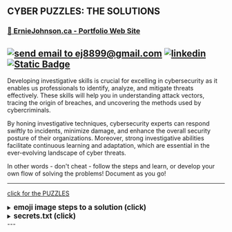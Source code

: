 ## CYBER PUZZLES: THE SOLUTIONS
### [🏡 ErnieJohnson.ca - Portfolio Web Site](https://www.erniejohnson.ca)

<a href="mailto:ej8899@gmail.com" target="_blank"><img src="https://img.shields.io/badge/Gmail-D14836?style=for-the-badge&logo=gmail&logoColor=white" alt="send email to ej8899@gmail.com" /></a>&nbsp;<a href="https://www.linkedin.com/in/ernie-johnson/" target="_blank"><img src="https://img.shields.io/badge/LinkedIn-0077B5?style=for-the-badge&logo=linkedin&logoColor=white" alt="linkedin" /></a>&nbsp;<a href="https://flowcv.com/resume/0chloacpte"><img alt="Static Badge" src="https://img.shields.io/badge/RESUME-8A2BE2?style=for-the-badge"></a>
---

Developing investigative skills is crucial for excelling in cybersecurity as it enables us professionals to identify, analyze, and mitigate threats effectively. These skills will help you in understanding attack vectors, tracing the origin of breaches, and uncovering the methods used by cybercriminals.

By honing investigative techniques, cybersecurity experts can respond swiftly to incidents, minimize damage, and enhance the overall security posture of their organizations. Moreover, strong investigative abilities facilitate continuous learning and adaptation, which are essential in the ever-evolving landscape of cyber threats.

In other words - don't cheat - follow the steps and learn, or develop your own flow of solving the problems!  Document as you go!

---
[click for the PUZZLES](README.md)  

<details>
<summary><BIG><b>emoji image steps to a solution (click)</b></big></summary>  

- downloaded the image  

- opened it then looked for EXIF data (nothing obvious)  

- did a google search for exif viewers in case I missed something in the above - found this one: https://jimpl.com/

- Looked at that, found 'suspect' information (it says there is 39 bytes in meta data - not sure that's were the message was though

- opened it in a hex editor ( https://hexed.it/ ) to have a closer look.  Nothing too significant to find there, so I assumed it was embedded into the image pixels themselves.

- that takes us on to  steganography. I did a google search and this was the first in my google search: https://stylesuxx.github.io/steganography/  - you'll find the answer in there.
</details>

<details>
<summary><BIG><b>secrets.txt (click)</b></big></summary> 

- downloaded the file  

- opened it in my favorite text editor (Sublime Text 4)

- observed hex data only - no  obvious text was present


- looked up file signatures (magic numbers) and compared the first few bytes.  Newbies - you'll want to remember that the first few bytes of a file are the magic number.  You can find a list of these here: https://en.wikipedia.org/wiki/List_of_file_signatures

- recognize it a GZIP file.

- let gzip undo it's thing to reveal the message
</details>
---
<div align="right"><img src="https://komarev.com/ghpvc/?username=ej8899-cyber-projects&style=flat-square&color=008080" alt=""/></div>